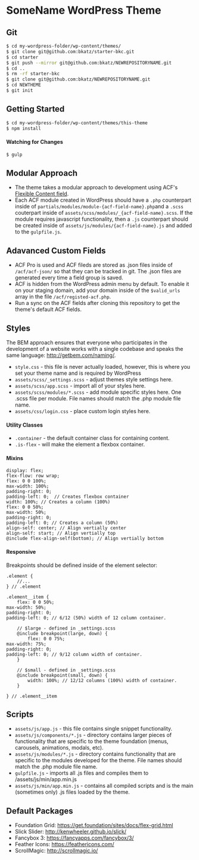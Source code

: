 # SomeName WordPress Theme
## Git
```bash
$ cd my-wordpress-folder/wp-content/themes/
$ git clone git@github.com:bkatz/starter-bkc.git
$ cd starter
$ git push --mirror git@github.com:bkatz/NEWREPOSITORYNAME.git
$ cd ..
$ rm -rf starter-bkc
$ git clone git@github.com:bkatz/NEWREPOSITORYNAME.git
$ cd NEWTHEME
$ git init
```

## Getting Started
```bash
$ cd my-wordpress-folder/wp-content/themes/this-theme
$ npm install
```

#### Watching for Changes
```bash
$ gulp
```

## Modular Approach
* The theme takes a modular approach to development using ACF's [Flexible Content field](https://www.advancedcustomfields.com/resources/flexible-content/).
* Each ACF module created in WordPress should have a `.php` counterpart inside of `partials/modules/module-{acf-field-name}.php`and a `.scss` couterpart inside of `assets/scss/modules/_{acf-field-name}.scss`. If the module requires javascript functionality, then a `.js` counterpart should be created inside of `assets/js/modules/{acf-field-name}.js` and added to the `gulpfile.js`.

## Adavanced Custom Fields
* ACF Pro is used and ACF fileds are stored as .json files inside of `/acf/acf-json/` so that they can be tracked in git. The .json files are generated every time a field group is saved.
* ACF is hidden from the WordPress admin menu by default. To enable it on your staging domain, add your domain inside of the `$valid_urls` array in the file `/acf/registed-acf.php`.
* Run a sync on the ACF fields after cloning this repository to get the theme's default ACF fields.

## Styles
The BEM approach ensures that everyone who participates in the development of a website works with a single codebase and speaks the same language: http://getbem.com/naming/.

* `style.css` - this file is never actually loaded, however, this is where you set your theme name and is required by WordPress
* `assets/scss/_settings.scss` - adjust themes style settings here.
* `assets/scss/app.scss` - import all of your styles here.
* `assets/scss/modules/*.scss` - add module specific styles here. One .scss file per module. File names should match the .php module file name.
* `assets/css/login.css` - place custom login styles here.

#### Utility Classes
* `.container` - the default container class for containing content.
* `.is-flex` - will make the element a flexbox container.

#### Mixins
```
display: flex;
flex-flow: row wrap;
flex: 0 0 100%;
max-width: 100%;
padding-right: 0;
padding-left: 0;  // Creates flexbox container
width: 100%; // Creates a column (100%)
flex: 0 0 50%;
max-width: 50%;
padding-right: 0;
padding-left: 0; // Creates a column (50%)
align-self: center; // Align vertially center
align-self: start; // Align vertially top
@include flex-align-self(bottom); // Align vertially bottom
```

#### Responsive
Breakpoints should be defined inside of the element selector:
```
.element {
    //...
} // .element

.element__item {
	flex: 0 0 50%;
max-width: 50%;
padding-right: 0;
padding-left: 0; // 6/12 (50%) width of 12 column container.

	// $large - defined in _settings.scss
	@include breakpoint(large, down) {
		flex: 0 0 75%;
max-width: 75%;
padding-right: 0;
padding-left: 0; // 9/12 column width of container.
	}

	// $small - defined in _settings.scss
	@include breakpoint(small, down) {
		width: 100%; // 12/12 columns (100%) width of container.
	}

} // .element__item
```
## Scripts
* `assets/js/app.js` - this file contains single snippet functionality.
* `assets/js/components/*.js` - directory contains larger pieces of functionality that are specific to the theme foundation (menus, carousels, animations, modals, etc).
* `assets/js/modules/*.js` - directory contains functionality that are specific to the modules developed for the theme. File names should match the .php module file name.
* `gulpfile.js` - imports all .js files and compiles them to /assets/js/min/app.min.js
* `assets/js/min/app.min.js` - contains all compiled scripts and is the main (sometimes only) .js files loaded by the theme.


## Default Packages
* Foundation Grid: https://get.foundation/sites/docs/flex-grid.html
* Slick Slider: http://kenwheeler.github.io/slick/
* Fancybox 3: https://fancyapps.com/fancybox/3/
* Feather Icons: https://feathericons.com/
* ScrollMagic: http://scrollmagic.io/